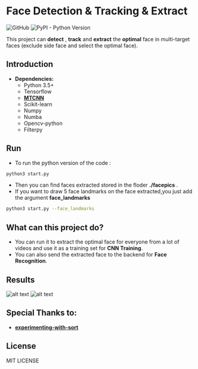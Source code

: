 # Face Detection & Tracking & Extract

![GitHub](https://img.shields.io/github/license/mashape/apistatus.svg)
![PyPI - Python Version](https://img.shields.io/pypi/pyversions/Django.svg)

   This project can **detect** , **track** and **extract** the **optimal** face in multi-target faces (exclude side face and select the optimal face).
   
## Introduction
* **Dependencies:**
	* Python 3.5+
	* Tensorflow
	* [**MTCNN**](https://github.com/davidsandberg/facenet/tree/master/src/align)
	* Scikit-learn
	* Numpy
	* Numba
	* Opencv-python
	* Filterpy

## Run
* To run the python version of the code :
```sh
python3 start.py
```
* Then you can find  faces extracted stored in the floder **./facepics** .
* If you want to draw 5 face landmarks on the face extracted,you just add the argument **face_landmarks**
```sh
python3 start.py --face_landmarks
```
## What can this project do?

* You can run it to extract the optimal face for everyone from a lot of videos and use it as a training set for **CNN Training**.
* You can also send the extracted face to the backend for **Face Recognition**.



## Results
![alt text](https://raw.githubusercontent.com/wiki/Linzaer/Face-Track-Detect-Extract/pic4.gif "scene 1")
![alt text](https://raw.githubusercontent.com/wiki/Linzaer/Face-Track-Detect-Extract/pic5.jpg "faces extracted")

## Special Thanks to:
*  [**experimenting-with-sort**](https://github.com/ZidanMusk/experimenting-with-sort) 

## License
MIT LICENSE


